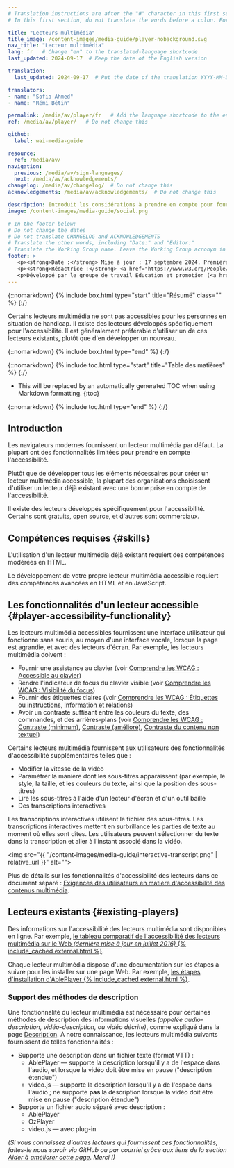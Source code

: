 ```yaml
---
# Translation instructions are after the "#" character in this first section. They are comments that do not show up in the web page. You do not need to translate the instructions after "#".
# In this first section, do not translate the words before a colon. For example, do not translate "title:". Do translate the text after "title:".

title: "Lecteurs multimédia"
title_image: /content-images/media-guide/player-nobackground.svg
nav_title: "Lecteur multimédia"
lang: fr   # Change "en" to the translated-language shortcode
last_updated: 2024-09-17  # Keep the date of the English version

translation:
  last_updated: 2024-09-17  # Put the date of the translation YYYY-MM-DD (with month in the middle)

translators:
- name: "Sofia Ahmed"
- name: "Rémi Bétin"

permalink: /media/av/player/fr   # Add the language shortcode to the end, with no slash at the end. For example /path/to/file/fr
ref: /media/av/player/   # Do not change this

github:
  label: wai-media-guide

resource:
  ref: /media/av/
navigation:
  previous: /media/av/sign-languages/
  next: /media/av/acknowledgements/
changelog: /media/av/changelog/  # Do not change this
acknowledgements: /media/av/acknowledgements/  # Do not change this

description: Introduit les considérations à prendre en compte pour fournir un lecteur multimédia compatible avec l'accessibilité.
image: /content-images/media-guide/social.png

# In the footer below:
# Do not change the dates
# Do not translate CHANGELOG and ACKNOWLEDGEMENTS
# Translate the other words, including "Date:" and "Editor:"
# Translate the Working Group name. Leave the Working Group acronym in English.
footer: >
   <p><strong>Date :</strong> Mise à jour : 17 septembre 2024. Première publication septembre 2019. CHANGELOG.</p>
   <p><strong>Rédactrice :</strong> <a href="https://www.w3.org/People/Shawn">Shawn Lawton Henry</a>. ACKNOWLEDGEMENTS liste les contributeurs et les crédits.</p>
   <p>Développé par le groupe de travail Éducation et promotion (<a href="https://www.w3.org/WAI/EO/">EOWG</a>). Rédigé initialement dans le cadre du projet <a href="https://www.w3.org/WAI/WCAGTA/">WCAG TA</a> financé par le <abbr title="United States">U.S.</abbr> Access Board. Révisé dans le cadre du projet <a href="https://www.w3.org/WAI/expand-access/">WAI Expanding Access</a> financé par la fondation Ford.</p>
---
```


{::nomarkdown}
{% include box.html type="start" title="Résumé" class="" %}
{:/}

Certains lecteurs multimédia ne sont pas accessibles pour les personnes en situation de handicap. Il existe des lecteurs développés spécifiquement pour l'accessibilité. Il est généralement préférable d'utiliser un de ces lecteurs existants, plutôt que d'en développer un nouveau.

{::nomarkdown}
{% include box.html type="end" %}
{:/}

{::nomarkdown}
{% include toc.html type="start" title="Table des matières" %}
{:/}

- This will be replaced by an automatically generated TOC when using Markdown formatting.
{:toc}

{::nomarkdown}
{% include toc.html type="end" %}
{:/}

## Introduction

Les navigateurs modernes fournissent un lecteur multimédia par défaut. La plupart ont des fonctionnalités limitées pour prendre en compte l'accessibilité.

Plutôt que de développer tous les éléments nécessaires pour créer un lecteur multimédia accessible, la plupart des organisations choisissent d'utiliser un lecteur déjà existant  avec une bonne prise en compte de l'accessibilité.

Il existe des lecteurs développés spécifiquement pour l'accessibilité. Certains sont gratuits, open source, et d'autres sont commerciaux.

## Compétences requises {#skills}

L'utilisation d'un lecteur multimédia déjà existant requiert des compétences modérées en HTML.

Le développement de votre propre lecteur multimédia accessible requiert des compétences avancées en HTML et en JavaScript.

## Les fonctionnalités d'un lecteur accessible {#player-accessibility-functionality}

Les lecteurs multimédia accessibles fournissent une interface utilisateur qui fonctionne sans souris, au moyen d'une interface vocale, lorsque la page est agrandie, et avec des lecteurs d'écran. Par exemple, les lecteurs multimédia doivent :
* Fournir une assistance au clavier (voir [Comprendre les WCAG : Accessible au clavier](https://www.w3.org/WAI/WCAG22/Understanding/keyboard-accessible))
* Rendre l'indicateur de focus du clavier visible (voir [Comprendre les WCAG : Visibilité du focus](https://www.w3.org/WAI/WCAG22/Understanding/focus-visible))
* Fournir des étiquettes claires (voir [Comprendre les WCAG : Étiquettes ou instructions](https://www.w3.org/WAI/WCAG22/Understanding/labels-or-instructions), [Information et relations](https://www.w3.org/WAI/WCAG22/Understanding/info-and-relationships))
* Avoir un contraste suffisant entre les couleurs du texte, des commandes, et des arrières-plans (voir [Comprendre les WCAG : Contraste (minimum)](https://www.w3.org/WAI/WCAG22/Understanding/contrast-minimum), [Contraste (amélioré)](https://www.w3.org/WAI/WCAG22/Understanding/contrast-enhanced), [Contraste du contenu non textuel](https://www.w3.org/WAI/WCAG22/Understanding/non-text-contrast.html))

Certains lecteurs multimédia fournissent aux utilisateurs des fonctionnalités d'accessibilité supplémentaires telles que :
* Modifier la vitesse de la vidéo
* Paramétrer la manière dont les sous-titres apparaissent (par exemple, le style, la taille, et les couleurs du texte, ainsi que la position des sous-titres)
* Lire les sous-titres à l'aide d'un lecteur d'écran et d'un outil baille
* Des transcriptions interactives

Les transcriptions interactives utilisent le fichier des sous-titres. Les transcriptions interactives mettent en surbrillance les parties de texte au moment où elles sont dites. Les utilisateurs peuvent sélectionner du texte dans la transcription et aller à l'instant associé dans la vidéo.

<img src="{{ "/content-images/media-guide/interactive-transcript.png" | relative_url }}" alt="">

Plus de détails sur les fonctionnalités d'accessibilité des lecteurs dans ce document séparé : [Exigences des utilisateurs en matière d'accessibilité des contenus multimédia](https://www.w3.org/TR/media-accessibility-reqs/).

## Lecteurs existants {#existing-players}

Des informations sur l'accessibilité des lecteurs multimédia sont disponibles en ligne. Par exemple, [le tableau comparatif de l'accessibilité des lecteurs multimédia sur le Web _(dernière mise à jour en juillet 2016)_ {% include_cached external.html %}](https://kensgists.github.io/apt/).

Chaque lecteur multimédia dispose d'une documentation sur les étapes à suivre pour les installer sur une page Web. Par exemple, [les étapes d'installation d'AblePlayer {% include_cached external.html %}](https://ableplayer.github.io/ableplayer/#setup-step-1-use-html5-doctype).

### Support des méthodes de description

Une fonctionnalité du lecteur multimédia est nécessaire pour certaines méthodes de description des informations visuelles *(appelée audio-description, vidéo-description, ou vidéo décrite)*, comme expliqué dans la page [Description](/media/av/description/). À notre connaissance, les lecteurs multimédia suivants fournissent de telles fonctionnalités :
* Supporte une description dans un fichier texte (format VTT) :
   * AblePlayer — supporte la description lorsqu'il y a de l'espace dans l'audio, et lorsque la vidéo doit être mise en pause ("description étendue")
   * video.js — supporte la description lorsqu'il y a de l'espace dans l'audio ; ne supporte **pas** la description lorsque la vidéo doit être mise en pause ("description étendue")
* Supporte un fichier audio séparé avec description :
   * AblePlayer
   * OzPlayer
   * video.js — avec plug-in

_(Si vous connaissez d'autres lecteurs qui fournissent ces fonctionnalités, faites-le nous savoir via GitHub ou par courriel grâce aux liens de la section [Aider à améliorer cette page](#helpimprove). Merci !)_